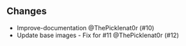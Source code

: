 ## Changes

- Improve-documentation @ThePicklenat0r (#10)
- Update base images - Fix for #11 @ThePicklenat0r (#12)



